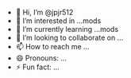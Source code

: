 - 👋 Hi, I’m @jpjr512
- 👀 I’m interested in ...mods
- 🌱 I’m currently learning ...mods
- 💞️ I’m looking to collaborate on ...
- 📫 How to reach me ...
- 😄 Pronouns: ...
- ⚡ Fun fact: ...

<!---
jpjr512/jpjr512 is a ✨ special ✨ repository because its `README.md` (this file) appears on your GitHub profile.
You can click the Preview link to take a look at your changes.
--->
